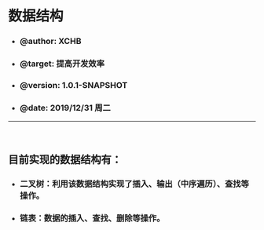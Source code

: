 <h1>数据结构</h1>
<ul>
	<li><h3>@author: XCHB</h3></li>
	<li><h3>@target: 提高开发效率</h3></li>
	<li><h3>@version: 1.0.1-SNAPSHOT</h3></li>
	<li><h3>@date:  2019/12/31 周二</h3></li>
</ul><hr/><br/>
<h2>目前实现的数据结构有：</h2>
	<ul>
		<li><h3>二叉树：利用该数据结构实现了插入、输出（中序遍历）、查找等操作。</h3></li>
		<li><h3>链表：数据的插入、查找、删除等操作。</h3></li>
	</ul>
